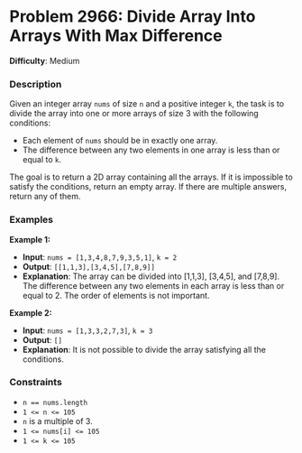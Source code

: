 # Problem 2966: Divide Array Into Arrays With Max Difference

**Difficulty**: Medium

### Description

Given an integer array `nums` of size `n` and a positive integer `k`, the task is to divide the array into one or more arrays of size 3 with the following conditions:

- Each element of `nums` should be in exactly one array.
- The difference between any two elements in one array is less than or equal to `k`.

The goal is to return a 2D array containing all the arrays. If it is impossible to satisfy the conditions, return an empty array. If there are multiple answers, return any of them.

### Examples

**Example 1:**

- **Input**: `nums = [1,3,4,8,7,9,3,5,1]`, `k = 2`
- **Output**: `[[1,1,3],[3,4,5],[7,8,9]]`
- **Explanation**: The array can be divided into [1,1,3], [3,4,5], and [7,8,9]. The difference between any two elements in each array is less than or equal to 2. The order of elements is not important.

**Example 2:**

- **Input**: `nums = [1,3,3,2,7,3]`, `k = 3`
- **Output**: `[]`
- **Explanation**: It is not possible to divide the array satisfying all the conditions.

### Constraints

- `n == nums.length`
- `1 <= n <= 105`
- `n` is a multiple of 3.
- `1 <= nums[i] <= 105`
- `1 <= k <= 105`

